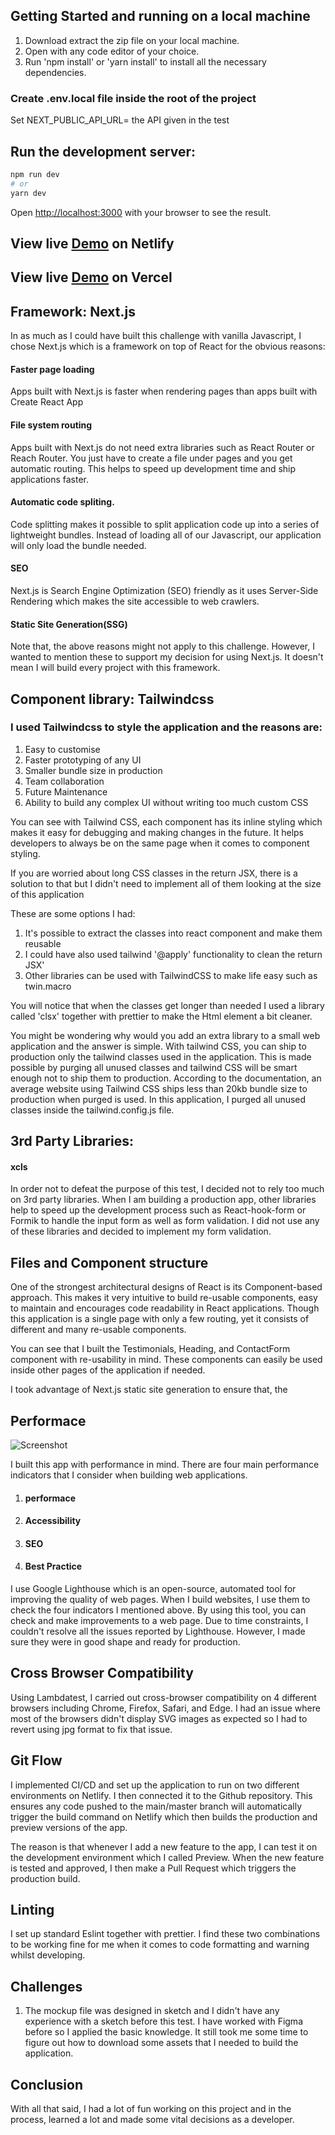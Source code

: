 ## Getting Started and running on a local machine

1. Download extract the zip file on your local machine.
2. Open with any code editor of your choice.
3. Run 'npm install' or 'yarn install' to install all the necessary dependencies.

### Create .env.local file inside the root of the project

Set NEXT_PUBLIC_API_URL= the API given in the test

## Run the development server:

```bash
npm run dev
# or
yarn dev
```

Open [http://localhost:3000](http://localhost:3000) with your browser to see the result.

## View live [Demo](https://dotcentric-test.netlify.app/) on Netlify

## View live [Demo](https://dotcentric-test.vercel.app/) on Vercel

## Framework: Next.js

In as much as I could have built this challenge with vanilla Javascript, I chose Next.js which is a framework on top of React for the obvious reasons:

#### Faster page loading

Apps built with Next.js is faster when rendering pages than apps built with Create React App

#### File system routing

Apps built with Next.js do not need extra libraries such as React Router or Reach Router. You just have to create a file under pages and you get automatic routing. This helps to speed up development time and ship applications faster.

#### Automatic code spliting.

Code splitting makes it possible to split application code up into a series of lightweight bundles. Instead of loading all of our Javascript, our application will only load the bundle needed.

#### SEO

Next.js is Search Engine Optimization (SEO) friendly as it uses Server-Side Rendering which makes the site accessible to web crawlers.

#### Static Site Generation(SSG)

Note that, the above reasons might not apply to this challenge. However, I wanted to mention these to support my decision for using Next.js. It doesn't mean I will build every project with this framework.

## Component library: Tailwindcss

### I used Tailwindcss to style the application and the reasons are:

1. Easy to customise
2. Faster prototyping of any UI
3. Smaller bundle size in production
4. Team collaboration
5. Future Maintenance
6. Ability to build any complex UI without writing too much custom CSS

You can see with Tailwind CSS, each component has its inline styling which makes it easy for debugging and making changes in the future. It helps developers to always be on the same page when it comes to component styling.

If you are worried about long CSS classes in the return JSX, there is a solution to that but I didn't need to implement all of them looking at the size of this application

These are some options I had:

1. It's possible to extract the classes into react component and make them reusable
2. I could have also used tailwind '@apply' functionality to clean the return JSX'
3. Other libraries can be used with TailwindCSS to make life easy such as twin.macro

You will notice that when the classes get longer than needed I used a library called 'clsx' together with prettier to make the Html element a bit cleaner.

You might be wondering why would you add an extra library to a small web application and the answer is simple. With tailwind CSS, you can ship to production only the tailwind classes used in the application. This is made possible by purging all unused classes and tailwind CSS will be smart enough not to ship them to production. According to the documentation, an average website using Tailwind CSS ships less than 20kb bundle size to production when purged is used. In this application, I purged all unused classes inside the tailwind.config.js file.

## 3rd Party Libraries:

#### xcls

In order not to defeat the purpose of this test, I decided not to rely too much on 3rd party libraries.
When I am building a production app, other libraries help to speed up the development process such as React-hook-form or Formik to handle the input form as well as form validation. I did not use any of these libraries and decided to implement my form validation.

## Files and Component structure

One of the strongest architectural designs of React is its Component-based approach. This makes it very intuitive to build re-usable components, easy to maintain and encourages code readability in React applications.
Though this application is a single page with only a few routing, yet it consists of different and many re-usable components.

You can see that I built the Testimonials, Heading, and ContactForm component with re-usability in mind. These components can easily be used inside other pages of the application if needed.

I took advantage of Next.js static site generation to ensure that, the

## Performace

![Screenshot](google-lighthouse.png)

I built this app with performance in mind. There are four main performance indicators that I consider when building web applications.

1. #### performace
2. #### Accessibility
3. #### SEO
4. #### Best Practice

I use Google Lighthouse which is an open-source, automated tool for improving the quality of web pages. When I build websites, I use them to check the four indicators I mentioned above. By using this tool, you can check and make improvements to a web page. Due to time constraints, I couldn't resolve all the issues reported by Lighthouse. However, I made sure they were in good shape and ready for production.

## Cross Browser Compatibility

Using Lambdatest, I carried out cross-browser compatibility on 4 different browsers including Chrome, Firefox, Safari, and Edge. I had an issue where most of the browsers didn't display SVG images as expected so I had to revert using jpg format to fix that issue.

## Git Flow

I implemented CI/CD and set up the application to run on two different environments on Netlify. I then connected it to the Github repository. This ensures any code pushed to the main/master branch will automatically trigger the build command on Netlify which then builds the production and preview versions of the app.

The reason is that whenever I add a new feature to the app, I can test it on the development environment which I called Preview. When the new feature is tested and approved, I then make a Pull Request which triggers the production build.

## Linting

I set up standard Eslint together with prettier. I find these two combinations to be working fine for me when it comes to code formatting and warning whilst developing.

## Challenges

1. The mockup file was designed in sketch and I didn't have any experience with a sketch before this test. I have worked with Figma before so I applied the basic knowledge. It still took me some time to figure out how to download some assets that I needed to build the application.

## Conclusion

With all that said, I had a lot of fun working on this project and in the process, learned a lot and made some vital decisions as a developer.
